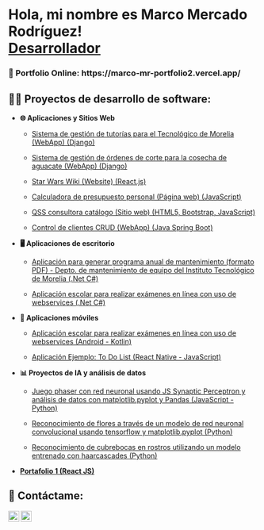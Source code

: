 <h1>Hola, mi nombre es Marco Mercado Rodríguez! <br/><a href="https://github.com/MarcoMR4/">Desarrollador</a> </h1>

<h3>💼 Portfolio Online: https://marco-mr-portfolio2.vercel.app/ </h3>

<h2>👨‍💻 Proyectos de desarrollo de software:</h2>

- <b>🌐 Aplicaciones y Sitios Web</b>
   
  - [Sistema de gestión de tutorías para el Tecnológico de Morelia (WebApp) (Django)](https://github.com/MarcoMR4/Sistema-Gestor-de-Tutorias)

  - [Sistema de gestión de órdenes de corte para la cosecha de aguacate (WebApp) (Django)](https://github.com/MarcoMR4/Agromunnity)
 
  - [Star Wars Wiki (Website) (React.js)](https://github.com/MarcoMR4/SW-Wiki)

  - [Calculadora de presupuesto personal (Página web) (JavaScript)](https://github.com/MarcoMR4/Presupuesto1)
 
  - [QSS consultora catálogo (Sitio web) (HTML5, Bootstrap, JavaScript)](https://github.com/MarcoMR4/QSS-WebSite)
    
  - [Control de clientes CRUD (WebApp) (Java Spring Boot)](https://github.com/MarcoMR4/ControlClientes_SpringV6)

- <b>🖥️ Aplicaciones de escritorio</b>
  - [Aplicación para generar programa anual de mantenimiento (formato PDF) - Depto. de mantenimiento de equipo del Instituto Tecnológico de Morelia (.Net C#)](https://github.com/MarcoMR4/itm_mantenimiento)

  - [Aplicación escolar para realizar exámenes en línea con uso de webservices (.Net C#)](https://github.com/MarcoMR4/SistemaEscolar-.NET-)

- <b>📱 Aplicaciones móviles</b>
  - [Aplicación escolar para realizar exámenes en línea con uso de webservices (Android - Kotlin)](https://github.com/MarcoMR4/SistemaEscolar_Android)

  - [Aplicación Ejemplo: To Do List  (React Native - JavaScript)](https://github.com/MarcoMR4/MateriaProgramacionMovil/tree/unidad2/tarea3-mejorada-)

- <b>📊 Proyectos de IA y análisis de datos </b>
  - [Juego phaser con red neuronal usando JS Synaptic Perceptron y análisis de datos con matplotlib.pyplot y Pandas (JavaScript - Python)](https://github.com/MarcoMR4/Phaser)
    
  - [Reconocimiento de flores a través de un modelo de red neuronal convolucional usando tensorflow y matplotlib.pyplot (Python)](https://github.com/MarcoMR4/CNN_Flores)
 
  - [Reconocimiento de cubrebocas en rostros utilizando un modelo entrenado con haarcascades (Python)](https://github.com/MarcoMR4/Detector_cubrebocas)
 
- <b>[Portafolio 1 (React JS)](https://github.com/MarcoMR4/Portafolio1) </b>

 
  


<h2> 🤳 Contáctame:</h2>

[<img align="left" alt="Marco Mercado Rodríguez | GitHub" width="22px" src="https://cdn.jsdelivr.net/npm/simple-icons@v3/icons/github.svg" />][github]
[<img align="left" alt="Marco Mercado Rodríguez | LinkedIn" width="22px" src="https://cdn.jsdelivr.net/npm/simple-icons@v3/icons/linkedin.svg" />][linkedin]

[github]: https://github.com/MarcoMR4/
[linkedin]: https://www.linkedin.com/in/marco-mercado-rodriguez-b462aa264/
